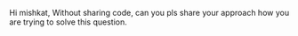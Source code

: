 Hi mishkat,
Without sharing code, can you pls share your approach how you are trying to
solve this question.